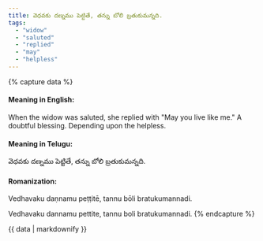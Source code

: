 ```yaml
---
title: వెధవకు దణ్నము పెట్టితే, తన్ను బోలి బ్రతుకుమన్నది.
tags:
  - "widow"
  - "saluted"
  - "replied"
  - "may"
  - "helpless"
---
```


{% capture data %}
#### Meaning in English:
When the widow was saluted, she replied with "May you live like me."
A doubtful blessing.
Depending upon the helpless.

#### Meaning in Telugu:
వెధవకు దణ్నము పెట్టితే, తన్ను బోలి బ్రతుకుమన్నది.

#### Romanization:
Vedhavaku daṇnamu peṭṭitē, tannu bōli bratukumannadi.

Vedhavaku dannamu pettite, tannu boli bratukumannadi.
{% endcapture %}

{{ data | markdownify }}


